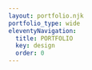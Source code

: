 ```yaml
---
layout: portfolio.njk
portfolio_type: wide
eleventyNavigation:
  title: PORTFOLIO
  key: design
  order: 0
---
```

